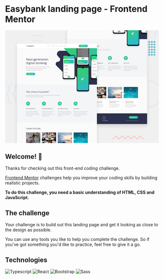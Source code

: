 # Easybank landing page - Frontend Mentor

![Design preview for the Easybank landing page coding challenge](src/design/desktop-preview.jpg)

## Welcome! 👋

Thanks for checking out this front-end coding challenge.

[Frontend Mentor](https://www.frontendmentor.io) challenges help you improve your coding skills by building realistic projects.

**To do this challenge, you need a basic understanding of HTML, CSS and JavaScript.**

## The challenge

Your challenge is to build out this landing page and get it looking as close to the design as possible.

You can use any tools you like to help you complete the challenge. So if you've got something you'd like to practice, feel free to give it a go.

## Technologies

![Typescript](https://img.shields.io/badge/Typescript-fff?style=for-the-badge&logo=typescript)
![React](https://img.shields.io/badge/React-fff?style=for-the-badge&logo=react)
![Bootstrap](https://img.shields.io/badge/Bootstrap-fff?style=for-the-badge&logo=bootstrap)
![Sass](https://img.shields.io/badge/Sass-fff?style=for-the-badge&logo=sass)